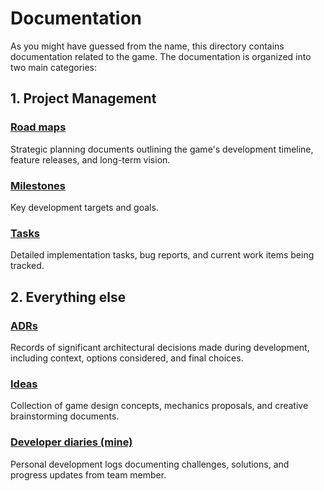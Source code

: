 # Documentation

As you might have guessed from the name, this directory contains documentation related to the game. The documentation is organized into two main categories:

## 1. Project Management

### [Road maps](./roadmaps/README.md)

Strategic planning documents outlining the game's development timeline, feature releases, and long-term vision.

### [Milestones](./milestones/README.md)

Key development targets and goals.

### [Tasks](./tasks/README.md)

Detailed implementation tasks, bug reports, and current work items being tracked.

## 2. Everything else

### [ADRs](./adr/README.md)

Records of significant architectural decisions made during development, including context, options considered, and final choices.

### [Ideas](./ideas/README.md)

Collection of game design concepts, mechanics proposals, and creative brainstorming documents.

### [Developer diaries (mine)](./devlogs/README.md)

Personal development logs documenting challenges, solutions, and progress updates from team member.
